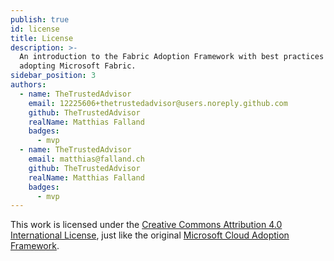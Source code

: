 ```yaml
---
publish: true
id: license
title: License
description: >-
  An introduction to the Fabric Adoption Framework with best practices for
  adopting Microsoft Fabric.
sidebar_position: 3
authors:
  - name: TheTrustedAdvisor
    email: 12225606+thetrustedadvisor@users.noreply.github.com
    github: TheTrustedAdvisor
    realName: Matthias Falland
    badges:
      - mvp
  - name: TheTrustedAdvisor
    email: matthias@falland.ch
    github: TheTrustedAdvisor
    realName: Matthias Falland
    badges:
      - mvp
---
```

This work is licensed under the [Creative Commons Attribution 4.0 International License](https://creativecommons.org/licenses/by/4.0/), just like the original [Microsoft Cloud Adoption Framework](https://learn.microsoft.com/en-us/azure/cloud-adoption-framework/).
